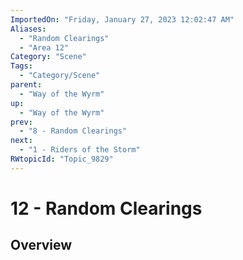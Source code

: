 ```yaml
---
ImportedOn: "Friday, January 27, 2023 12:02:47 AM"
Aliases:
  - "Random Clearings"
  - "Area 12"
Category: "Scene"
Tags:
  - "Category/Scene"
parent:
  - "Way of the Wyrm"
up:
  - "Way of the Wyrm"
prev:
  - "8 - Random Clearings"
next:
  - "1 - Riders of the Storm"
RWtopicId: "Topic_9829"
---
```

# 12 - Random Clearings
## Overview
